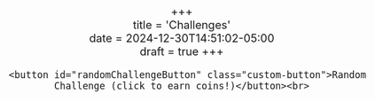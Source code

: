 +++  
title = 'Challenges'  
date = 2024-12-30T14:51:02-05:00  
draft = true
+++

<!DOCTYPE html>
<html lang="en">

<body style="font-size: 20px; text-align: center;">
        <style>
        .custom-button {
            width: 400px; /* This will make the button bigger */
            height: 75px;   /* This will make the button bigger */
            background-color: #00ff00; /* Custom background color */
            border: none;
            cursor: pointer;
            font-size: 20px; /* Increase the font size to make it larger */
        }
    </style>
    
    
      <button id="randomChallengeButton" class="custom-button">Random Challenge (click to earn coins!)</button><br>

  <script>
    document.getElementById("randomChallengeButton").addEventListener("click", function() {
      // Generate a random number between 1 and 100
      const randomNumber = Math.floor(Math.random() * 95) + 1; //edit the "2)" to set the max value based on the total number of challenges

      // Build the file name based on the random number
      const randomChallengeFile = "challenges/" + randomNumber + ".html";

      // Open the random challenge file
      window.location.href = randomChallengeFile;
    });
  </script>
</body>
</html>